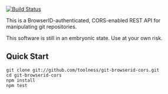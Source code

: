 [![Build Status](https://secure.travis-ci.org/toolness/git-browserid-cors.png?branch=master)](http://travis-ci.org/toolness/git-browserid-cors)

This is a BrowserID-authenticated, CORS-enabled REST API for manipulating git
repositories.

This software is still in an embryonic state. Use at your own risk.

## Quick Start

    git clone git://github.com/toolness/git-browserid-cors.git
    cd git-browserid-cors
    npm install
    npm test
